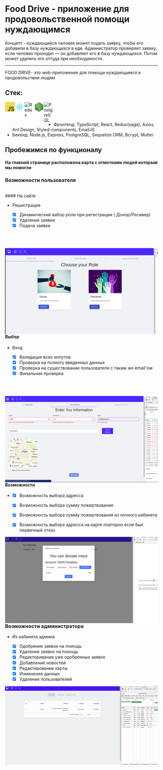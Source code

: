 # Food Drive - приложение для продовольственной помощи нуждающимся


Концепт - нуждающийся человек может подать заявку, чтобы его добавили в базу нуждающихся в еде. Администратор проверяет заявку, если человек проходит — он добавляет его в базу нуждающихся. Потом может удалить его оттуда при необходимости.

---

FOOD DRIVE- это web-приложение для помощи нуждающимся в продовольствии людям 

## Стек:

[<img align="left" alt="JavaScript" width="32px" src="https://raw.githubusercontent.com/github/explore/80688e429a7d4ef2fca1e82350fe8e3517d3494d/topics/javascript/javascript.png" />][git]
[<img align="left" alt="React" width="32px" src="https://raw.githubusercontent.com/github/explore/80688e429a7d4ef2fca1e82350fe8e3517d3494d/topics/react/react.png" />][git]
[<img align="left" alt="Redux"  width="32px" src="https://img.icons8.com/color/48/000000/redux.png"/>][git]
[<img align="left" alt="Node.js" width="32px" src="https://raw.githubusercontent.com/github/explore/80688e429a7d4ef2fca1e82350fe8e3517d3494d/topics/nodejs/nodejs.png" />][git]
[<img align="left" alt="PostgreSQL" width="32px" src="https://img.icons8.com/color/50/000000/postgreesql.png"/>][git]

<br/>
<br/>
<br/>

- Фронтенд: TypeScript, React, Redux(saga), Axios, Ant Design, Styled-components, EmailJS
- Бекенд: Node.js, Express, PostgreSQL, Sequelize ORM, Bcrypt, Multer

## Пробежимся по функционалу

#### На главной странице расположена карта с отметками людей которым мы помогли

### Возможности пользователя


<br/>
#### На сайте


- Решистрация

    - [X] Динамический вабор роли при регистрации ( Донор/Ресивер)
    - [X] Удаление заявки 
    - [X] Подача заявки 

<br/>
<br/>
<br/>

<img align="left" alt="gif" src="https://github.com/Nikita99dev/Food-Drive/blob/a09c85022f73cc9f2445a72ffd90d560653af673/assets/Screenshot%20from%202021-11-19%2001-11-01.png"/>

<br/>
<br/>
<br/>
<hr/>


#### Выбор
   - Вход
    
        - [X] Валидация всех инпутов 
        - [X] Проверка на полноту введенных данных 
        - [X] Проверка на существование пользователя с таким же email'ом  
        - [X] Финальная проверка

<br/>
<br/>
<br/>

<img align="left" alt="gif" src="https://github.com/Nikita99dev/Food-Drive/blob/162835951b0dcb74299311076b3ad2a6a4405786/assets/Screenshot%20from%202021-11-14%2020-14-24.png"/>

<br/>
<br/>
<br/>

---

---
#### Возможности 
  - 
      - [X] Возможность выбора адресса 
      - [X] Возможность выбора сумму пожертвования
      - [X] Возможность выбора сумму пожертвования из лочного кабинета
      - [X] Возможность выбора адресса на карте повторно если был первичный отказ
    
  

<img align="left" alt="gif" src="https://github.com/Nikita99dev/Food-Drive/blob/a09c85022f73cc9f2445a72ffd90d560653af673/assets/Screenshot%20from%202021-11-19%2001-08-50.png"/>

### Возможности администратора

- Из кабинета админа

    - [X] Одобрение заявок на поиощь
    - [X] Удаление заявок на поиощь
    - [X] Редакторивание уже одобренных заявок
    - [X] Добавление новостей
    - [X] Редактирование карты 
    - [X] Изменение данных 
    - [X] Удаление пользователей

<img align="left" alt="gif" src="https://github.com/Nikita99dev/Food-Drive/blob/162835951b0dcb74299311076b3ad2a6a4405786/assets/ezgif.com-gif-maker%20(2).gif"/>


[git]: https://github.com/Nikita99dev

